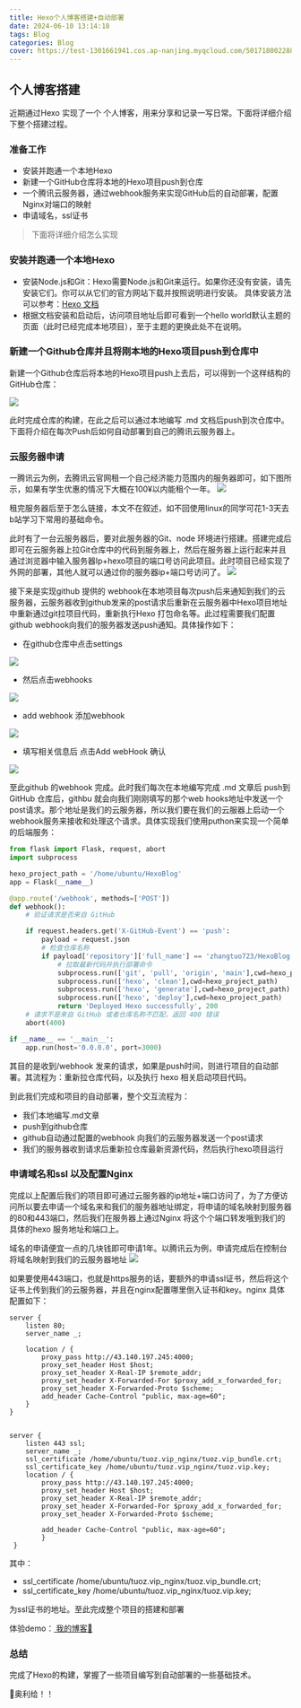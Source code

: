 ```yaml
---
title: Hexo个人博客搭建+自动部署
date: 2024-06-10 13:14:18
tags: Blog
categories: Blog
cover: https://test-1301661941.cos.ap-nanjing.myqcloud.com/501718002288_.pic.jpg
---
```

## 个人博客搭建

近期通过Hexo 实现了一个 个人博客，用来分享和记录一写日常。下面将详细介绍下整个搭建过程。

### 准备工作

* 安装并跑通一个本地Hexo
* 新建一个GitHub仓库将本地的Hexo项目push到仓库
* 一个腾讯云服务器，通过webhook服务来实现GitHub后的自动部署，配置Nginx对端口的映射
* 申请域名，ssl证书

> 下面将详细介绍怎么实现

### 安装并跑通一个本地Hexo

+ 安装Node.js和Git：Hexo需要Node.js和Git来运行。如果你还没有安装，请先安装它们。你可以从它们的官方网站下载并按照说明进行安装。
  具体安装方法可以参考：<a href='https://hexo.io/zh-cn/docs/'>Hexo 文档</a>
+ 根据文档安装和启动后，访问项目地址后即可看到一个hello world默认主题的页面（此时已经完成本地项目），至于主题的更换此处不在说明。


### 新建一个Github仓库并且将刚本地的Hexo项目push到仓库中

新建一个Github仓库后将本地的Hexo项目push上去后，可以得到一个这样结构的GitHub仓库：

<img src='https://test-1301661941.cos.ap-nanjing.myqcloud.com/github.png?q-sign-algorithm=sha1&q-ak=AKIDtMvHstfXevSvmvhVXxifsu_HQgScyln2_5tH85hiMmlSmjsghekMbwfS5F0wNCb4&q-sign-time=1717997997;1718001597&q-key-time=1717997997;1718001597&q-header-list=host&q-url-param-list=ci-process&q-signature=acd4af2baa51894c7963d118ac38e8ae9fa51e19&x-cos-security-token=DVH6CHSNyWGMY3SGVHwC29o6I37ZuYNa45d6de1456c844454c016ea561318a77VizVC2YlvEmBIInyEW1oRzviT7oCBaXes_D0cERbUQZ5XeleLnbGmkSW7OHQWEpD9RArehRRwQNgRPk2zmr3sKxfH0_XogoF9yNx7uVi8awMC9SUjlvn1QqoPegpmJE1n2TgYQ-SURbP75qrEMufgBTc7S-9_BHAFRSydxmYp5gf3fu1HPUWhvZZGJHaQNPgKaJDd0qbWEDBBpWzVAb4PA&ci-process=originImage'/>
  
此时完成仓库的构建，在此之后可以通过本地编写 .md 文档后push到次仓库中。下面将介绍在每次Push后如何自动部署到自己的腾讯云服务器上。

### 云服务器申请

一腾讯云为例，去腾讯云官网租一个自己经济能力范围内的服务器即可，如下图所示，如果有学生优惠的情况下大概在100¥以内能租个一年。
<img src='https://test-1301661941.cos.ap-nanjing.myqcloud.com/tengxunyun.png?q-sign-algorithm=sha1&q-ak=AKIDpdcnCm9goWxYmRTi2SpwL-MAze4_CrzMpO8eOznS1_l1khfIZS7fYKM_8rIzbvUo&q-sign-time=1717998414;1718002014&q-key-time=1717998414;1718002014&q-header-list=host&q-url-param-list=ci-process&q-signature=86339c1af9bc4534354a0ffbdef4d38423a334e2&x-cos-security-token=1zDxs89yKSW3zM3GvnaTW4I59eVHS89ac444290b76e70cb2b41c4e83276c2e5a6yv7Gi8_xLT6Sh3aM5q8mZAS9Zf3Vm9KFWsWxIYgEL_JlpvAkx0Foim4AvT1iuFXbIkroT8VG3v9sze4ZJwbikgtxNKsPmxPfcbJCL3KafUXpJ9_OTi_eechf3DV0SbaRJt2cVzaKXRX7EjLn_E2A3j-3vLKDXozIA4AvcGY2Y6Bt8GyRyJfflEBvvGFaYPHYFP9ZmoYr1JJZ5OpbsPP2Q&ci-process=originImage'/>

租完服务器后至于怎么链接，本文不在叙述，如不回使用linux的同学可花1-3天去b站学习下常用的基础命令。

此时有了一台云服务器后，要对此服务器的Git、node 环境进行搭建。搭建完成后即可在云服务器上拉Git仓库中的代码到服务器上，然后在服务器上运行起来并且通过浏览器中输入服务器Ip+hexo项目的端口号访问此项目。此时项目已经实现了外网的部署，其他人就可以通过你的服务器ip+端口号访问了。
<img src='https://test-1301661941.cos.ap-nanjing.myqcloud.com/ip%2Bport.png?q-sign-algorithm=sha1&q-ak=AKID57_rf5TPjrmHekQDtHo0iabh-I4LPMPVrdhjmnuAwDFTTfv_Gz4xv6ffKX606aVk&q-sign-time=1717999200;1718002800&q-key-time=1717999200;1718002800&q-header-list=host&q-url-param-list=ci-process&q-signature=9b6041bc0d9237e0a1847e7fe4a3395b5962f46b&x-cos-security-token=1zDxs89yKSW3zM3GvnaTW4I59eVHS89a1f42872ecf091160ea0c85f7dc43340a6yv7Gi8_xLT6Sh3aM5q8mUc7RaZCJ1WgQMvJo3dUup3V6TQ_BhSqSWCmrCRLPDCBHcY-58p7YO9FBTz6oQ4xUHaNyfUSWJRTxBaUuDVvC4vnZet34c4E1cLng88mmGkGyq15Cb2f7QyjJI9_NgCLZ_dWVWItDikQK-29Qkj2Jv_zGhaBIF_Puqs_JQ5y4CNrcdUfcnceIHRJe88q-xuLcQ&ci-process=originImage'/>

接下来是实现github 提供的 webhook在本地项目每次push后来通知到我们的云服务器，云服务器收到github发来的post请求后重新在云服务器中Hexo项目地址中重新通过git拉项目代码，重新执行Hexo 打包命名等。此过程需要我们配置github webhook向我们的服务器发送push通知。具体操作如下：

* 在github仓库中点击settings
<img src='https://test-1301661941.cos.ap-nanjing.myqcloud.com/git1.png'/>

* 然后点击webhooks
<img src='https://test-1301661941.cos.ap-nanjing.myqcloud.com/git2.png'/>

* add webhook 添加webhook
<img src='https://test-1301661941.cos.ap-nanjing.myqcloud.com/git3.png'/>

* 填写相关信息后 点击Add webHook 确认
<img src='https://test-1301661941.cos.ap-nanjing.myqcloud.com/git4.png'/>


至此github 的webhook 完成。此时我们每次在本地编写完成 .md 文章后 push到GitHub 仓库后，githbu 就会向我们刚刚填写的那个web hooks地址中发送一个post请求。那个地址是我们的云服务器，所以我们要在我们的云服器上启动一个webhook服务来接收和处理这个请求。具体实现我们使用puthon来实现一个简单的后端服务：

```python
from flask import Flask, request, abort
import subprocess

hexo_project_path = '/home/ubuntu/HexoBlog'
app = Flask(__name__)

@app.route('/webhook', methods=['POST'])
def webhook():
    # 验证请求是否来自 GitHub

    if request.headers.get('X-GitHub-Event') == 'push':
        payload = request.json
        # 检查仓库名称
        if payload['repository']['full_name'] == 'zhangtuo723/HexoBlog':
            # 拉取最新代码并执行部署命令
            subprocess.run(['git', 'pull', 'origin', 'main'],cwd=hexo_project_path)
            subprocess.run(['hexo', 'clean'],cwd=hexo_project_path)
            subprocess.run(['hexo', 'generate'],cwd=hexo_project_path)
            subprocess.run(['hexo', 'deploy'],cwd=hexo_project_path)
            return 'Deployed Hexo successfully', 200
    # 请求不是来自 GitHub 或者仓库名称不匹配，返回 400 错误
    abort(400)

if __name__ == '__main__':
    app.run(host='0.0.0.0', port=3000)

```

其目的是收到/webhook 发来的请求，如果是push时间，则进行项目的自动部署。其流程为：重新拉仓库代码，以及执行 hexo 相关启动项目代码。

到此我们完成和项目的自动部署，整个交互流程为：
* 我们本地编写.md文章
* push到github仓库
* github自动通过配置的webhook 向我们的云服务器发送一个post请求
* 我们的服务器收到请求后重新拉仓库最新资源代码，然后执行hexo项目运行


### 申请域名和ssl 以及配置Nginx

完成以上配置后我们的项目即可通过云服务器的ip地址+端口访问了，为了方便访问所以要去申请一个域名来和我们的服务器地址绑定，将申请的域名映射到服务器的80和443端口，然后我们在服务器上通过Nginx 将这个个端口转发哦到我们的具体的hexo 服务地址和端口上。

域名的申请便宜一点的几块钱即可申请1年。以腾讯云为例，申请完成后在控制台将域名映射到我们的云服务器地址
<img src='https://test-1301661941.cos.ap-nanjing.myqcloud.com/nds.png' />

如果要使用443端口，也就是https服务的话，要额外的申请ssl证书，然后将这个证书上传到我们的云服务器，并且在nginx配置哪里倒入证书和key。nginx 具体配置如下：

``` nginx
server {
    listen 80;
    server_name _;

    location / {
        proxy_pass http://43.140.197.245:4000;
        proxy_set_header Host $host;
        proxy_set_header X-Real-IP $remote_addr;
        proxy_set_header X-Forwarded-For $proxy_add_x_forwarded_for;
        proxy_set_header X-Forwarded-Proto $scheme;
        add_header Cache-Control "public, max-age=60";
    }
}


server {
    listen 443 ssl;
    server_name _;
    ssl_certificate /home/ubuntu/tuoz.vip_nginx/tuoz.vip_bundle.crt;
    ssl_certificate_key /home/ubuntu/tuoz.vip_nginx/tuoz.vip.key;
    location / {
        proxy_pass http://43.140.197.245:4000;
        proxy_set_header Host $host;
        proxy_set_header X-Real-IP $remote_addr;
        proxy_set_header X-Forwarded-For $proxy_add_x_forwarded_for;
        proxy_set_header X-Forwarded-Proto $scheme;
    
        add_header Cache-Control "public, max-age=60";
        }
 }

```

其中：
+ ssl_certificate /home/ubuntu/tuoz.vip_nginx/tuoz.vip_bundle.crt;
+ ssl_certificate_key /home/ubuntu/tuoz.vip_nginx/tuoz.vip.key;
  
为ssl证书的地址。至此完成整个项目的搭建和部署

体验demo：<a href="https://www.tuoz.vip"> 我的博客🚀 </a>

### 总结

完成了Hexo的构建，掌握了一些项目编写到自动部署的一些基础技术。

🍠奥利给！！